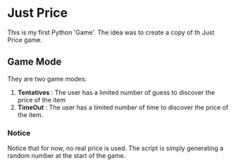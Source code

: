 # Just Price

This is my first Python 'Game'. The idea was to create a copy of th Just Price game. 

## Game Mode
They are two game modes:
1) **Tentatives** : The user has a limited number of guess to discover the price of the item
2) **TimeOut** : The user has a limited number of time to discover the price of the item. 

### Notice
Notice that for now, no real price is used. The script is simply generating a random number at the start of the game. 
